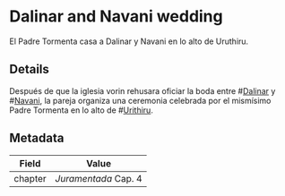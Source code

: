 # Dalinar and Navani wedding
El Padre Tormenta casa a Dalinar y Navani en lo alto de Uruthiru.

## Details
Después de que la iglesia vorin rehusara oficiar la boda entre #[Dalinar](characters/dalinar) y #[Navani](characters/navani), la pareja organiza una ceremonia celebrada por el mismísimo Padre Tormenta en lo alto de #[Urithiru](locations/urithiru).

## Metadata
| Field | Value |
| ----- | ----- |
| chapter | *Juramentada* Cap. 4 |
